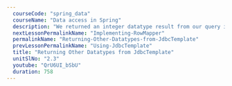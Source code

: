 ```yaml
---
  courseCode: "spring_data"
  courseName: "Data access in Spring"
  description: "We returned an integer datatype result from our query in the previous tutorial. In this tutorial, we'll learn how to return other datatypes. We'll implement a method that returns a String query output."
  nextLessonPermalinkName: "Implementing-RowMapper"
  permalinkName: "Returning-Other-Datatypes-from-JdbcTemplate"
  prevLessonPermalinkName: "Using-JdbcTemplate"
  title: "Returning Other Datatypes from JdbcTemplate"
  unitSlNo: "2.3"
  youtube: "QrU6UI_bSbU"
  duration: 758
---
```

